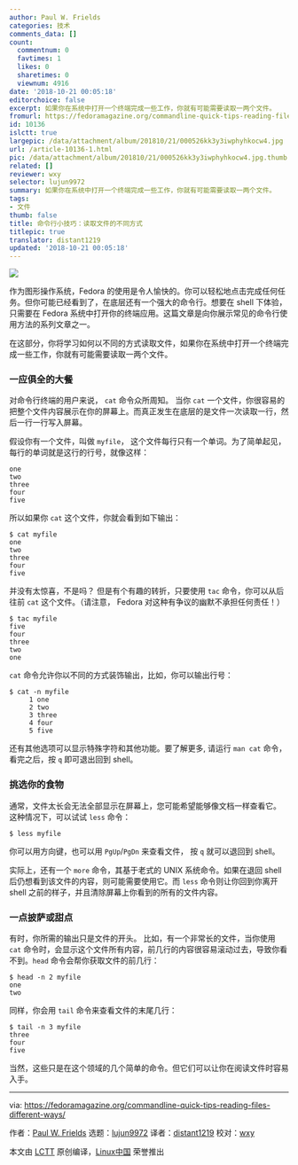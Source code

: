 ```yaml
---
author: Paul W. Frields
categories: 技术
comments_data: []
count:
  commentnum: 0
  favtimes: 1
  likes: 0
  sharetimes: 0
  viewnum: 4916
date: '2018-10-21 00:05:18'
editorchoice: false
excerpt: 如果你在系统中打开一个终端完成一些工作，你就有可能需要读取一两个文件。
fromurl: https://fedoramagazine.org/commandline-quick-tips-reading-files-different-ways/
id: 10136
islctt: true
largepic: /data/attachment/album/201810/21/000526kk3y3iwphyhkocw4.jpg
url: /article-10136-1.html
pic: /data/attachment/album/201810/21/000526kk3y3iwphyhkocw4.jpg.thumb.jpg
related: []
reviewer: wxy
selector: lujun9972
summary: 如果你在系统中打开一个终端完成一些工作，你就有可能需要读取一两个文件。
tags:
- 文件
thumb: false
title: 命令行小技巧：读取文件的不同方式
titlepic: true
translator: distant1219
updated: '2018-10-21 00:05:18'
---
```


![](/data/attachment/album/201810/21/000526kk3y3iwphyhkocw4.jpg)


作为图形操作系统，Fedora 的使用是令人愉快的。你可以轻松地点击完成任何任务。但你可能已经看到了，在底层还有一个强大的命令行。想要在 shell 下体验，只需要在 Fedora 系统中打开你的终端应用。这篇文章是向你展示常见的命令行使用方法的系列文章之一。


在这部分，你将学习如何以不同的方式读取文件，如果你在系统中打开一个终端完成一些工作，你就有可能需要读取一两个文件。


### 一应俱全的大餐


对命令行终端的用户来说， `cat` 命令众所周知。 当你 `cat` 一个文件，你很容易的把整个文件内容展示在你的屏幕上。而真正发生在底层的是文件一次读取一行，然后一行一行写入屏幕。


假设你有一个文件，叫做 `myfile`， 这个文件每行只有一个单词。为了简单起见，每行的单词就是这行的行号，就像这样：



```
one
two
three
four
five
```

所以如果你 `cat` 这个文件，你就会看到如下输出：



```
$ cat myfile
one
two
three
four
five
```

并没有太惊喜，不是吗？ 但是有个有趣的转折，只要使用 `tac` 命令，你可以从后往前 `cat` 这个文件。（请注意， Fedora 对这种有争议的幽默不承担任何责任！）



```
$ tac myfile
five
four
three
two
one
```

`cat` 命令允许你以不同的方式装饰输出，比如，你可以输出行号：



```
$ cat -n myfile
     1 one
     2 two
     3 three
     4 four
     5 five
```

还有其他选项可以显示特殊字符和其他功能。要了解更多, 请运行 `man cat` 命令， 看完之后，按 `q` 即可退出回到 shell。


### 挑选你的食物


通常，文件太长会无法全部显示在屏幕上，您可能希望能够像文档一样查看它。 这种情况下，可以试试 `less` 命令：



```
$ less myfile
```

你可以用方向键，也可以用 `PgUp`/`PgDn` 来查看文件， 按 `q` 就可以退回到 shell。


实际上，还有一个 `more` 命令，其基于老式的 UNIX 系统命令。如果在退回 shell 后仍想看到该文件的内容，则可能需要使用它。而 `less` 命令则让你回到你离开 shell 之前的样子，并且清除屏幕上你看到的所有的文件内容。


### 一点披萨或甜点


有时，你所需的输出只是文件的开头。 比如，有一个非常长的文件，当你使用 `cat` 命令时，会显示这个文件所有内容，前几行的内容很容易滚动过去，导致你看不到。`head` 命令会帮你获取文件的前几行：



```
$ head -n 2 myfile
one
two
```

同样，你会用 `tail` 命令来查看文件的末尾几行：



```
$ tail -n 3 myfile
three
four
five
```

当然，这些只是在这个领域的几个简单的命令。但它们可以让你在阅读文件时容易入手。




---


via: <https://fedoramagazine.org/commandline-quick-tips-reading-files-different-ways/>


作者：[Paul W. Frields](https://fedoramagazine.org/author/pfrields/) 选题：[lujun9972](https://github.com/lujun9972) 译者：[distant1219](https://github.com/distant1219) 校对：[wxy](https://github.com/wxy)


本文由 [LCTT](https://github.com/LCTT/TranslateProject) 原创编译，[Linux中国](https://linux.cn/) 荣誉推出